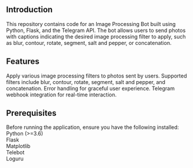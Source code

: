 ## Introduction
This repository contains code for an Image Processing Bot built using Python, Flask, and the Telegram API. The bot allows users to send photos with captions indicating the desired image processing filter to apply, such as blur, contour, rotate, segment, salt and pepper, or concatenation.

## Features
Apply various image processing filters to photos sent by users.
Supported filters include blur, contour, rotate, segment, salt and pepper, and concatenation.
Error handling for graceful user experience.
Telegram webhook integration for real-time interaction.

## Prerequisites
Before running the application, ensure you have the following installed:
Python (>=3.6)  <br />
Flask  <br />
Matplotlib  <br />
Telebot  <br />
Loguru  <br />
